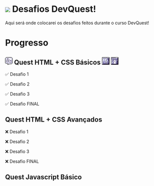 # <img src="src/img/Perícia_em_Montaria.png" width=50> Desafios DevQuest!

 Aqui será onde colocarei os desafios feitos durante o curso DevQuest!

# Progresso
## <img src="src/img/23.png" alt="fight skull with sword"> Quest HTML + CSS Básicos <img src="src/img/htmlicon.png" alt="html skill icon"> <img src="src/img/cssicon.png" alt="css skill icon">

✅ Desafio 1

✅ Desafio 2

✅ Desafio 3

✅ Desafio FINAL

## Quest HTML + CSS Avançados

❌ Desafio 1

❌ Desafio 2

❌ Desafio 3

❌ Desafio FINAL

## Quest Javascript Básico

## 

